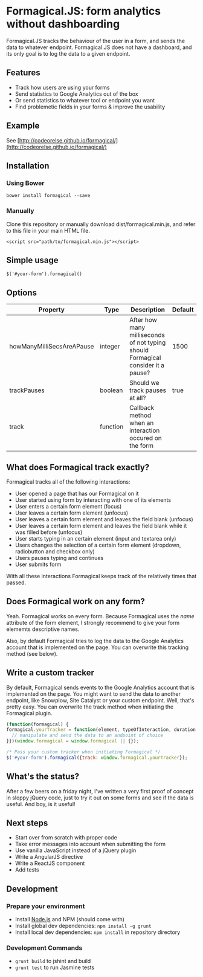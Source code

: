 Formagical.JS: form analytics without dashboarding
==========
Formagical.JS tracks the behaviour of the user in a form, and sends the data to whatever endpoint. Formagical.JS does not have a dashboard, and its only goal is to log the data to a given endpoint.

## Features

- Track how users are using your forms
- Send statistics to Google Analytics out of the box
- Or send statistics to whatever tool or endpoint you want
- Find problemetic fields in your forms & improve the usability

## Example
See [http://codeorelse.github.io/formagical/](http://codeorelse.github.io/formagical/)

## Installation
### Using Bower
```
bower install formagical --save
```
### Manually
Clone this repository or manually download dist/formagical.min.js, and refer to this file in your main HTML file.
```
<script src="path/to/formagical.min.js"></script>
```
## Simple usage
```
$('#your-form').formagical()
```

## Options
| Property        | Type           | Description | Default  |
| ------------- |-------------| ----------------|-----|
| howManyMilliSecsAreAPause      | integer | After how many milliseconds of not typing should Formagical consider it a pause? | 1500 |
| trackPauses      | boolean      | Should we track pauses at all? |   true |
| track | function      | Callback method when an interaction occured on the form    |


## What does Formagical track exactly?
Formagical tracks all of the following interactions:
- User opened a page that has our Formagical on it
- User started using form by interacting with one of its elements
- User enters a certain form element (focus)
- User leaves a certain form element (unfocus)
- User leaves a certain form element and leaves the field blank (unfocus)
- User leaves a certain form element and leaves the field blank while it was filled before (unfocus)
- User starts typing in an certain element (input and textarea only)
- Users changes the selection of a certain form element (dropdown, radiobutton and checkbox only)
- Users pauses typing and continues
- User submits form

With all these interactions Formagical keeps track of the relatively times that passed. 

## Does Formagical work on any form?
Yeah. Formagical works on every form. Because Formagical uses the *name* attribute of the form element, I strongly recommend to give your form elememts descriptive names.

Also, by default Formagical tries to log the data to the Google Analytics account that is implemented on the page. You can overwrite this tracking method (see below). 

## Write a custom tracker
By default, Formagical sends events to the Google Analytics account that is implemented on the page. You might want to send the data to another endpoint, like Snowplow, Site Catalyst or your custom endpoint. Well, that's pretty easy. You can overwrite the track method when initiating the Formagical plugin. 

```javascript
(function(formagical) {
formagical.yourTracker = function(element, typeOfInteraction, duration, optional, elementIndex) {
  // manipulate and send the data to an andpoint of choice
}})(window.formagical = window.formagical || {});

/* Pass your custom tracker when initiating Formagical */
$('#your-form').formagical({track: window.formagical.yourTracker});
```

## What's the status?
After a few beers on a friday night, I've written a very first proof of concept in sloppy jQuery code, just to try it out on some forms and see if the data is useful. And boy, is it useful!  

## Next steps
- Start over from scratch with proper code
- Take error messages into account when submitting the form
- Use vanilla JavaScript instead of a jQuery plugin
- Write a AngularJS directive
- Write a ReactJS component
- Add tests

## Development

### Prepare your environment
* Install [Node.js](http://nodejs.org/) and NPM (should come with)
* Install global dev dependencies: `npm install -g grunt`
* Install local dev dependencies: `npm install` in repository directory

### Development Commands
* `grunt build` to jshint and build
* `grunt test` to run Jasmine tests
